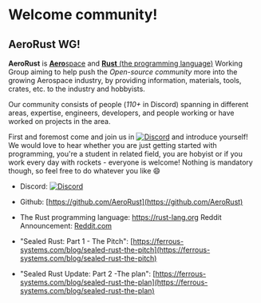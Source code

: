 # Welcome community!

## AeroRust WG!

**AeroRust** is [**Aero**space](en.wikipedia.org/wiki/Aerospace) and [**Rust** (the programming language)](https://rust-lang.org) Working Group aiming to help push the _Open-source community_ more into the growing Aerospace industry, by providing information, materials, tools, crates, etc. to the industry and hobbyists.

Our community consists of people (_110+_ in Discord) spanning in different areas, expertise, engineers, developers, and people working or have worked on projects in the area.

First and foremost come and join us in [![Discord](https://img.shields.io/discord/662244134316408833?label=Discord&style=flat-square)](https://discord.gg/RXNsMXc) and introduce yourself! We would love to hear whether you are just getting started with programming, you're a student in related field, you are hobyist or if you work every day with rockets - everyone is welcome!
Nothing is mandatory though, so feel free to do whatever you like 😄

* Discord: [![Discord](https://img.shields.io/discord/662244134316408833?label=Discord&style=flat-square)](https://discord.gg/RXNsMXc)

* Github: [https://github.com/AeroRust](https://github.com/AeroRust)

* The Rust programming language: https://rust-lang.org
Reddit Announcement: [Reddit.com](https://www.reddit.com/r/rust/comments/ejdv7w/announcing_aerorust_the_unofficial_working_group/)

* "Sealed Rust: Part 1 - The Pitch": [https://ferrous-systems.com/blog/sealed-rust-the-pitch](https://ferrous-systems.com/blog/sealed-rust-the-pitch)

* "Sealed Rust Update: Part 2 -The plan": [https://ferrous-systems.com/blog/sealed-rust-the-plan](https://ferrous-systems.com/blog/sealed-rust-the-plan)

